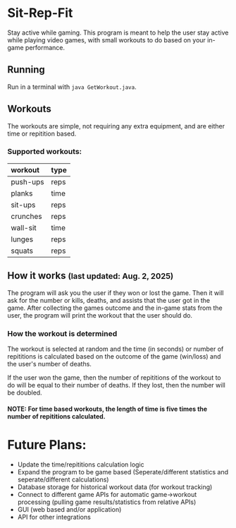 # Sit-Rep-Fit
Stay active while gaming. This program is meant to help the user stay active while playing video games, with small workouts to do based on your in-game performance.

## Running

Run in a terminal with `java GetWorkout.java`.

## Workouts

The workouts are simple, not requiring any extra equipment, and are either time or repitition based.

### Supported workouts:
| workout | type |
| :--- | :--- |
| push-ups | reps |
| planks | time |
| sit-ups | reps |
| crunches | reps |
| wall-sit | time |
| lunges | reps |
| squats | reps |

## How it works <small>(last updated: Aug. 2, 2025)</small>

The program will ask you the user if they won or lost the game. Then it will ask for the number or kills, deaths, and assists that the user got in the game. After collecting the games outcome and the in-game stats from the user, the program will print the workout that the user should do.

### How the workout is determined

The workout is selected at random and the time (in seconds) or number of repititions is calculated based on the outcome of the game (win/loss) and the user's number of deaths.

If the user won the game, then the number of repititions of the workout to do will be equal to their number of deaths. If they lost, then the number will be doubled. 

#### NOTE: For time based workouts, the length of time is five times the number of repititions calculated.


# Future Plans:

* Update the time/repititions calculation logic
* Expand the program to be game based (Seperate/different statistics and seperate/different calculations)
* Database storage for historical workout data (for workout tracking)
* Connect to different game APIs for automatic game->workout processing (pulling game results/statistics from relative APIs)
* GUI (web based and/or application)
* API for other integrations
